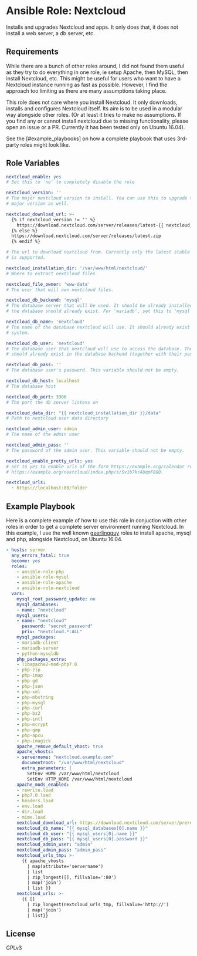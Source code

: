 Ansible Role: Nextcloud
=========

Installs and upgrades Nextcloud and apps. It only does that, it does not install a web server, a db server, etc.


Requirements
------------

While there are a bunch of other roles around, I did not found them useful as they try to do everything in one role, ie setup Apache, then MySQL, then install Nextcloud, etc. This might be useful for users who want to have a Nextcloud instance running as fast as possible. However, I find the approach too limiting as there are many assumptions taking place. 

This role does not care where you install Nextcloud. It only downloads, installs and configures Nextcloud itself. Its aim is to be used in a modular way alongside other roles. (Or at least it tries to make no assumptions. If you find any or cannot install nextcloud due to missing functionality, please open an issue or a PR. Currently it has been tested only on Ubuntu 16.04).

See the [#example_playbooks] on how a complete playbook that uses 3rd-party roles might look like.

Role Variables
--------------

```yaml
nextcloud_enable: yes
# Set this to 'no' to completely disable the role

nextcloud_version: ''
# The major nextcloud version to install. You can use this to upgrade to a new
# major version as well.

nextcloud_download_url: >-
  {% if nextcloud_version != '' %}
    https://download.nextcloud.com/server/releases/latest-{{ nextcloud_version }}.zip
  {% else %}
  https://download.nextcloud.com/server/releases/latest.zip
  {% endif %}

# The url to download nextcloud from. Currently only the latest stable version
# is supported.

nextcloud_installation_dir: '/var/www/html/nextcloud/'
# Where to extract nextcloud files

nextcloud_file_owner: 'www-data'
# The user that will own nextcloud files.

nextcloud_db_backend: 'mysql'
# The database server that will be used. It should be already installed and
# the database should already exist. For 'mariadb', set this to 'mysql'.

nextcloud_db_name: 'nextcloud'
# The name of the database nextcloud will use. It should already exist on the
# system.

nextcloud_db_user: 'nextcloud'
# The database user that nextcloud will use to access the database. The user
# should already exist in the database backend (together with their password).

nextcloud_db_pass: ''
# The database user's password. This variable should not be empty.

nextcloud_db_host: localhost
# The database host

nextcloud_db_port: 3306
# The port the db server listens on

nextcloud_data_dir: "{{ nextcloud_installation_dir }}/data"
# Path to nextcloud user data directory

nextcloud_admin_user: admin
# The name of the admin user

nextcloud_admin_pass: ''
# The password of the admin user. This variable should not be empty.

nextcloud_enable_pretty_urls: yes
# Set to yes to enable urls of the form https://example.org/calendar replacing
# https://example.org/nextcloud/index.php/s/Sv1b7krAUqmF8QQ.

nextcloud_urls:
  - https://localhost:80/folder
```

Example Playbook
----------------

Here is a complete example of how to use this role in conjuction with other roles in order to get a complete server environment running Nextcloud. In this example, I use the well known [geerlingguy](https://github.com/geerlingguy/) roles to install apache, mysql and php, alongside Nextcloud, on Ubuntu 16.04.

```yaml
- hosts: server
  any_errors_fatal: true
  become: yes
  roles:
    - ansible-role-php
    - ansible-role-mysql
    - ansible-role-apache
    - ansible-role-nextcloud
  vars:
    mysql_root_password_update: no
    mysql_databases:
    - name: "nextcloud"
    mysql_users:
    - name: "nextcloud"
      password: "secret_password"
      priv: "nextcloud.*:ALL"
    mysql_packages:
    - mariadb-client
    - mariadb-server
    - python-mysqldb
    php_packages_extra:
    - libapache2-mod-php7.0
    - php-zip
    - php-imap
    - php-gd
    - php-json
    - php-xml
    - php-mbstring
    - php-mysql
    - php-curl
    - php-bz2
    - php-intl
    - php-mcrypt
    - php-gmp
    - php-apcu
    - php-imagick
    apache_remove_default_vhost: true
    apache_vhosts:
    - servername: "nextcloud.example.com"
      documentroot: "/var/www/html/nextcloud"
      extra_parameters: |
        SetEnv HOME /var/www/html/nextcloud
        SetEnv HTTP_HOME /var/www/html/nextcloud
    apache_mods_enabled:
    - rewrite.load
    - php7.0.load
    - headers.load
    - env.load
    - dir.load
    - mime.load
    nextcloud_download_url: https://download.nextcloud.com/server/prereleases/nextcloud-13.0.0RC2.zip
    nextcloud_db_name: "{{ mysql_databases[0].name }}"
    nextcloud_db_user: "{{ mysql_users[0].name }}"
    nextcloud_db_pass: "{{ mysql_users[0].password }}"
    nextcloud_admin_user: "admin"
    nextcloud_admin_pass: "admin_pass"
    nextcloud_urls_tmp: >-
      {{ apache_vhosts
        | map(attribute='servername')
        | list
        | zip_longest([], fillvalue=':80')
        | map('join')
        | list }}
    nextcloud_urls: >-
      {{ []
        | zip_longest(nextcloud_urls_tmp, fillvalue='http://')
        | map('join')
        | list}}
```

License
-------

GPLv3
